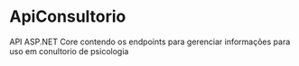 # ApiConsultorio
API ASP.NET Core contendo os endpoints para gerenciar informações para uso em conultorio de psicologia

